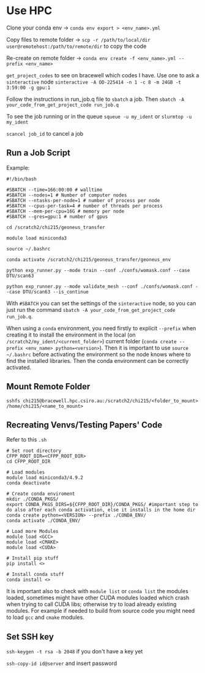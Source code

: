# Use HPC

Clone your conda env -> `conda env export > <env_name>.yml`

Copy files to remote folder -> `scp -r /path/to/local/dir user@remotehost:/path/to/remote/dir` to copy the code

Re-create on remote folder -> `conda env create -f <env_name>.yml --prefix <env_name>`

`get_project_codes` to see on bracewell which codes I have. 
Use one to ask a `sinteractive` node `sinteractive -A OD-225414 -n 1 -c 8 -m 24GB -t 3:59:00 -g gpu:1`

Follow the instructions in run_job.q file to `sbatch` a job.
Then `sbatch -A your_code_from_get_project_code run_job.q`

To see the job running or in the queue `squeue -u my_ident` or `slurmtop -u my_ident`

`scancel job_id` to cancel a job

## Run a Job Script

Example:
```
#!/bin/bash

#SBATCH --time=166:00:00 # walltime
#SBATCH --nodes=1 # Number of computer nodes
#SBATCH --ntasks-per-node=1 # number of process per node
#SBATCH --cpus-per-task=4 # number of threads per process
#SBATCH --mem-per-cpu=16G # memory per node
#SBATCH --gres=gpu:1 # number of gpus

cd /scratch2/chi215/geoneus_transfer

module load miniconda3

source ~/.bashrc

conda activate /scratch2/chi215/geoneus_transfer/geoneus_env

python exp_runner.py --mode train --conf ./confs/womask.conf --case DTU/scan63

python exp_runner.py --mode validate_mesh --conf ./confs/womask.conf --case DTU/scan63 --is_continue
```
With `#SBATCH` you can set the settings of the `sinteractive` node, so you can just run the command `sbatch -A your_code_from_get_project_code run_job.q`.

When using a `conda` environment, you need firstly to explicit `--prefix` when creating it to install the environment in the local (on `/scratch2/my_ident/<current_folder>`) current folder (`conda create --prefix <env_name> python=<version>`).
Then it is important to use `source ~/.bashrc` before activating the environment so the node knows where to find the installed libraries. Then the conda environment can be correctly activated.

## Mount Remote Folder

`sshfs chi215@bracewell.hpc.csiro.au:/scratch2/chi215/<folder_to_mount> /home/chi215/<name_to_mount>`

## Recreating Venvs/Testing Papers' Code

Refer to this `.sh`
```
# Set root directory
CFPP_ROOT_DIR=<CFPP_ROOT_DIR>
cd CFPP_ROOT_DIR

# Load modules
module load miniconda3/4.9.2
conda deactivate

# Create conda enviroment
mkdir ./CONDA_PKGS/
export CONDA_PKGS_DIRS=${CFPP_ROOT_DIR}/CONDA_PKGS/ #important step to do also after each conda activation, else it installs in the home dir
conda create python=<VERSION> --prefix ./CONDA_ENV/
conda activate ./CONDA_ENV/

# Load more Modules
module load <GCC>
module load <CMAKE>
module load <CUDA>

# Install pip stuff
pip install <>

# Install conda stuff
conda install <>
```

It is important also to check with `module list` or `conda list` the modules loaded, sometimes might have other CUDA modules loaded which crash when trying to call CUDA libs; otherwise try to load already existing modules. For example if needed to build from source code you might need to load `gcc` and `cmake` modules.

## Set SSH key
`ssh-keygen -t rsa -b 2048` if you don't have a key yet

`ssh-copy-id id@server` and insert password

